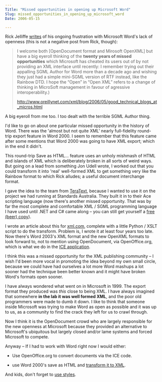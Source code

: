 ```yaml
---
Title: "Missed opportunities in opening up Microsoft Word"
Slug: missed_opportunities_in_opening_up_microsoft_word
Date: 2006-05-15

---
```

<div>

Rick Jelliffe
[writes](http://www.oreillynet.com/xml/blog/2006/05/good_technical_blogs_at_micros.html)
of his ongoing frustration with Microsoft Word's lack of openness (this
is not a negative post from Rick, though):

> I welcome both [OpenDocument format and Mirosoft OpenXML] but have a
> big eyeroll thinking of the **twenty years of missed opportunities**
> which Microsoft has cheated its users out of by not providing an XML
> interface until recently: I remember trying out their appalling SGML
> Author for Word more than a decade ago and wishing they just had a
> simple mini-SGML version of RTF instead, like the Rainbow DTD. I hope
> the “Open” in “Open XML” refers to a change of thinking in MicroSoft
> management in favour of agressive interoperability.)
>
> <http://www.oreillynet.com/xml/blog/2006/05/good_technical_blogs_at_micros.html>

A big eyeroll from me too. I too dealt with the terrible SGML Author
thing.

I'd like to go on about one particular missed opportunity in the history
of Word. There was the 'almost but not quite XML' nearly full-fidelity
round-trip export feature in Word 2000. I seem to remember that this
feature came after some mentions that Word 2000 was going to have XML
export; which in the end it didn't.

This round-trip Save as HTML... feature uses an unholy mishmash of HTML
and islands of XML which is deliberately broken in all sorts of weird
ways. But going on a lead from something Jon Udell wrote, I worked out
that you could transform it into 'real' well-formed XML to get something
very like the Rainbow format to which Rick alludes; a useful document
interchange format.

I gave the idea to the team from
[TeraText](http://www.xml.com/pub/a/2004/12/08/word-to-xml.html),
because I wanted to use it on the project we had running at Standards
Australia. They built it in to their Ace scripting language (now there's
another missed opportunity. That was by far the most complete and
comfortable XML / SGML programming language I have used until .NET and
C\# came along – you can still get yourself a [free (beer)
copy](http://www.teratext.com.au/get/page/directory/browser;)).

I wrote an article about this for
[xml.com](http://www.xml.com/pub/a/2004/12/08/word-to-xml.html),
complete with a little Python / XSLT script to do the transform. Problem
is, I wrote it at least four years too late. Now there's Word 2003's XML
format and the new OpenXML formats to look forward to, not to mention
using OpenDocument, via OpenOffice.org, which is what we do in the [ICE
application](http://ice.usq.edu.au/).

I think this was a missed opportunity for the XML publishing community –
I wish I'd been more vocal in promoting the idea beyond my own small
circle, because we could have had ourselves a lot more Word mashups a
lot sooner had the technique been better known and it might have broken
Word's formats open sooner.

I have always wondered what went on in Microsoft in 1999. The export
format they produced was *this* close to being XML. I have always
imagined that somewhere **in the lab it was well formed XML**, and the
poor old programmers were made to dumb it down. I like to think that
someone inside Microsoft was trying to make Word as open as possible and
it was up to us, as a community to find the crack they left for us to
crawl through.

Now I think it is the OpenDocument crowd who are largely responsible for
the new openness at Microsoft because they provided an alternative to
Microsoft's ubiquitous but largely closed and/or lame systems and forced
Microsoft to compete.

Anyway – If I had to work with Word right now I would either:

-   Use OpenOffice.org to convert documents via the ICE code.

-   use Word 2000's save as HTML and [transform it to
    XML](http://www.xml.com/pub/a/2004/12/08/word-to-xml.html).

And kids, don't forget to [use
styles](http://ptsefton.com/blog/2005/03/02/use_styles).

</div>
